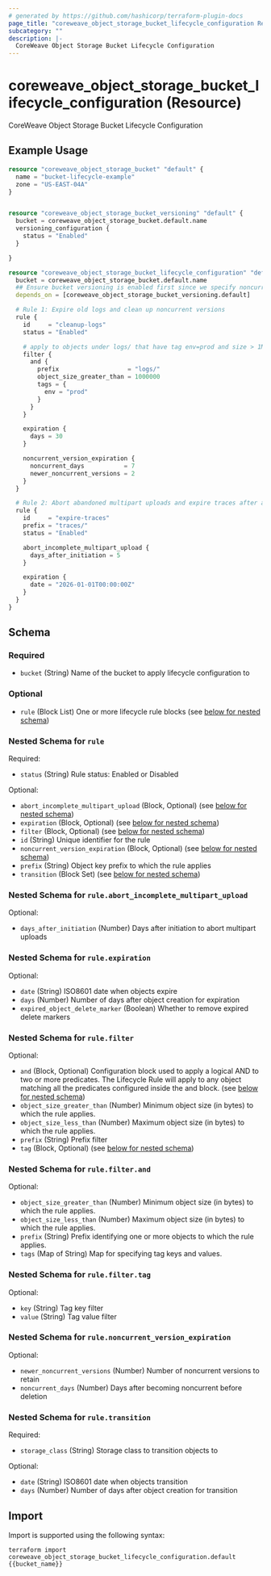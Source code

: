 ```yaml
---
# generated by https://github.com/hashicorp/terraform-plugin-docs
page_title: "coreweave_object_storage_bucket_lifecycle_configuration Resource - coreweave"
subcategory: ""
description: |-
  CoreWeave Object Storage Bucket Lifecycle Configuration
---
```


# coreweave_object_storage_bucket_lifecycle_configuration (Resource)

CoreWeave Object Storage Bucket Lifecycle Configuration

## Example Usage

```terraform
resource "coreweave_object_storage_bucket" "default" {
  name = "bucket-lifecycle-example"
  zone = "US-EAST-04A"
}


resource "coreweave_object_storage_bucket_versioning" "default" {
  bucket = coreweave_object_storage_bucket.default.name
  versioning_configuration {
    status = "Enabled"
  }

}

resource "coreweave_object_storage_bucket_lifecycle_configuration" "default" {
  bucket = coreweave_object_storage_bucket.default.name
  ## Ensure bucket versioning is enabled first since we specify noncurrent_version_expiration
  depends_on = [coreweave_object_storage_bucket_versioning.default]

  # Rule 1: Expire old logs and clean up noncurrent versions
  rule {
    id     = "cleanup-logs"
    status = "Enabled"

    # apply to objects under logs/ that have tag env=prod and size > 1MB
    filter {
      and {
        prefix                   = "logs/"
        object_size_greater_than = 1000000
        tags = {
          env = "prod"
        }
      }
    }

    expiration {
      days = 30
    }

    noncurrent_version_expiration {
      noncurrent_days           = 7
      newer_noncurrent_versions = 2
    }
  }

  # Rule 2: Abort abandoned multipart uploads and expire traces after a fixed date
  rule {
    id     = "expire-traces"
    prefix = "traces/"
    status = "Enabled"

    abort_incomplete_multipart_upload {
      days_after_initiation = 5
    }

    expiration {
      date = "2026-01-01T00:00:00Z"
    }
  }
}
```

<!-- schema generated by tfplugindocs -->
## Schema

### Required

- `bucket` (String) Name of the bucket to apply lifecycle configuration to

### Optional

- `rule` (Block List) One or more lifecycle rule blocks (see [below for nested schema](#nestedblock--rule))

<a id="nestedblock--rule"></a>
### Nested Schema for `rule`

Required:

- `status` (String) Rule status: Enabled or Disabled

Optional:

- `abort_incomplete_multipart_upload` (Block, Optional) (see [below for nested schema](#nestedblock--rule--abort_incomplete_multipart_upload))
- `expiration` (Block, Optional) (see [below for nested schema](#nestedblock--rule--expiration))
- `filter` (Block, Optional) (see [below for nested schema](#nestedblock--rule--filter))
- `id` (String) Unique identifier for the rule
- `noncurrent_version_expiration` (Block, Optional) (see [below for nested schema](#nestedblock--rule--noncurrent_version_expiration))
- `prefix` (String) Object key prefix to which the rule applies
- `transition` (Block Set) (see [below for nested schema](#nestedblock--rule--transition))

<a id="nestedblock--rule--abort_incomplete_multipart_upload"></a>
### Nested Schema for `rule.abort_incomplete_multipart_upload`

Optional:

- `days_after_initiation` (Number) Days after initiation to abort multipart uploads


<a id="nestedblock--rule--expiration"></a>
### Nested Schema for `rule.expiration`

Optional:

- `date` (String) ISO8601 date when objects expire
- `days` (Number) Number of days after object creation for expiration
- `expired_object_delete_marker` (Boolean) Whether to remove expired delete markers


<a id="nestedblock--rule--filter"></a>
### Nested Schema for `rule.filter`

Optional:

- `and` (Block, Optional) Configuration block used to apply a logical AND to two or more predicates. The Lifecycle Rule will apply to any object matching all the predicates configured inside the and block. (see [below for nested schema](#nestedblock--rule--filter--and))
- `object_size_greater_than` (Number) Minimum object size (in bytes) to which the rule applies.
- `object_size_less_than` (Number) Maximum object size (in bytes) to which the rule applies.
- `prefix` (String) Prefix filter
- `tag` (Block, Optional) (see [below for nested schema](#nestedblock--rule--filter--tag))

<a id="nestedblock--rule--filter--and"></a>
### Nested Schema for `rule.filter.and`

Optional:

- `object_size_greater_than` (Number) Minimum object size (in bytes) to which the rule applies.
- `object_size_less_than` (Number) Maximum object size (in bytes) to which the rule applies.
- `prefix` (String) Prefix identifying one or more objects to which the rule applies.
- `tags` (Map of String) Map for specifying tag keys and values.


<a id="nestedblock--rule--filter--tag"></a>
### Nested Schema for `rule.filter.tag`

Optional:

- `key` (String) Tag key filter
- `value` (String) Tag value filter



<a id="nestedblock--rule--noncurrent_version_expiration"></a>
### Nested Schema for `rule.noncurrent_version_expiration`

Optional:

- `newer_noncurrent_versions` (Number) Number of noncurrent versions to retain
- `noncurrent_days` (Number) Days after becoming noncurrent before deletion


<a id="nestedblock--rule--transition"></a>
### Nested Schema for `rule.transition`

Required:

- `storage_class` (String) Storage class to transition objects to

Optional:

- `date` (String) ISO8601 date when objects transition
- `days` (Number) Number of days after object creation for transition

## Import

Import is supported using the following syntax:

```shell
terraform import coreweave_object_storage_bucket_lifecycle_configuration.default {{bucket_name}}
```
